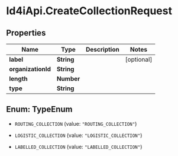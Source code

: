 # Id4iApi.CreateCollectionRequest

## Properties
Name | Type | Description | Notes
------------ | ------------- | ------------- | -------------
**label** | **String** |  | [optional] 
**organizationId** | **String** |  | 
**length** | **Number** |  | 
**type** | **String** |  | 


<a name="TypeEnum"></a>
## Enum: TypeEnum


* `ROUTING_COLLECTION` (value: `"ROUTING_COLLECTION"`)

* `LOGISTIC_COLLECTION` (value: `"LOGISTIC_COLLECTION"`)

* `LABELLED_COLLECTION` (value: `"LABELLED_COLLECTION"`)




